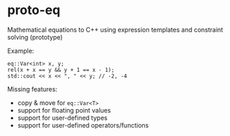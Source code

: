 proto-eq
================

Mathematical equations to C++ using expression templates and constraint solving (prototype)

Example:

    eq::Var<int> x, y;
    rel(x + x == y && y + 1 == x - 1);
    std::cout << x << ", " << y; // -2, -4

Missing features:

- copy & move for `eq::Var<T>`
- support for floating point values
- support for user-defined types
- support for user-defined operators/functions
